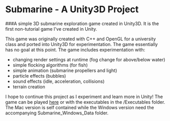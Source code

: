 Submarine - A Unity3D Project
=========

###A simple 3D submarine exploration game created in Unity3D. It is the first non-tutorial game I've created in Unity. 

This game was originally created with C++ and OpenGL for a university class and ported into Unity3D for experimentation. The game essentially has no goal at this point. The game includes experimentation with:
- changing render settings at runtime (fog change for above/below water)
- simple flocking algorithms (for fish)
- simple animation (submarine propellers and light)
- particle effects (bubbles)
- sound effects (idle, acceleration, collisions)
- terrain creation

I hope to continue this project as I experiment and learn more in Unity! 
The game can be played [here](www.tannerhoffman.com/Sub_Beta.html) or with the executables in the /Executables folder. The Mac version is self contained while the Windows version need the accompanying Submarine_Windows_Data folder.